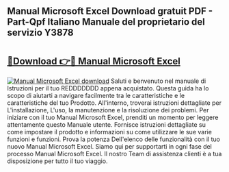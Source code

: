 ## Manual Microsoft Excel Download gratuit PDF - Part-Qpf Italiano Manuale del proprietario del servizio Y3878

# <h2><a href="http://dfgaec.blite.top/?on=Manual+Microsoft+Excel">🔗Download 👉🔴 Manual Microsoft Excel</a></h2>

[![Manual Microsoft Excel download](https://i.imgur.com/lujVjoI.png)](http://dfgaec.blite.top/?on=Manual+Microsoft+Excel)
Saluti e benvenuto nel manuale di Istruzioni per il tuo REDDDDDDD appena acquistato. Questa guida ha lo scopo di aiutarti a navigare facilmente tra le caratteristiche e le caratteristiche del tuo Prodotto. All'interno, troverai istruzioni dettagliate per L'installazione, L'uso, la manutenzione e la risoluzione dei problemi. Per iniziare con il tuo Manual Microsoft Excel, prenditi un momento per leggere attentamente questo Manuale utente. Fornisce istruzioni dettagliate su come impostare il prodotto e informazioni su come utilizzare le sue varie funzioni e funzioni. Prova la potenza Dell'elenco delle funzionalità con il tuo nuovo Manual Microsoft Excel. Siamo qui per supportarti in ogni fase del processo Manual Microsoft Excel. Il nostro Team di assistenza clienti è a tua disposizione per tutto il tuo viaggio.
